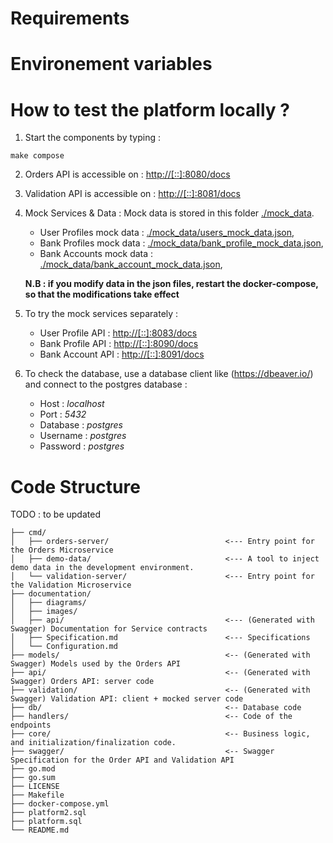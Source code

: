 # Requirements

# Environement variables

# How to test the platform locally ? 
1. Start the components by typing : 
```
make compose
```

2. Orders API is accessible on : [http://[::]:8080/docs](http://[::]:8080/docs)

3. Validation API is accessible on : [http://[::]:8081/docs](http://[::]:8080/docs)

4. Mock Services & Data : 
Mock data is stored in this folder [./mock_data](./mock_data).
    - User Profiles mock data :  [./mock_data/users_mock_data.json](./mock_data/users_mock_data.json),
    - Bank Profiles mock data :  [./mock_data/bank_profile_mock_data.json](./mock_data/bank_profile_mock_data.json),
    - Bank Accounts mock data :  [./mock_data/bank_account_mock_data.json](./mock_data/bank_account_mock_data.json),

    **N.B : if you modify data in the json files, restart the docker-compose, so that the modifications take effect**

6. To try the mock services separately : 
    - User Profile API : [http://[::]:8083/docs](http://[::]:8083/docs)
    - Bank Profile API : [http://[::]:8090/docs](http://[::]:8090/docs)
    - Bank Account API : [http://[::]:8091/docs](http://[::]:8091/docs)

5. To check the database, use a database client like (https://dbeaver.io/) and connect to the postgres database : 
    - Host : *localhost*  
    - Port : *5432*
    - Database : *postgres*
    - Username : *postgres*
    - Password : *postgres*


# Code Structure
TODO : to be updated
```
├── cmd/
│   ├── orders-server/                          <--- Entry point for the Orders Microservice
│   ├── demo-data/                              <--- A tool to inject demo data in the development environment.
│   └── validation-server/                      <--- Entry point for the Validation Microservice
├── documentation/
│   ├── diagrams/
│   ├── images/
│   ├── api/                                    <--- (Generated with Swagger) Documentation for Service contracts
│   ├── Specification.md                        <--- Specifications
│   └── Configuration.md
├── models/                                     <-- (Generated with Swagger) Models used by the Orders API
├── api/                                        <-- (Generated with Swagger) Orders API: server code
├── validation/                                 <-- (Generated with Swagger) Validation API: client + mocked server code
├── db/                                         <-- Database code
├── handlers/                                   <-- Code of the endpoints
├── core/                                       <-- Business logic, and initialization/finalization code.
├── swagger/                                    <-- Swagger Specification for the Order API and Validation API
├── go.mod
├── go.sum
├── LICENSE
├── Makefile
├── docker-compose.yml
├── platform2.sql
├── platform.sql
└── README.md
```

